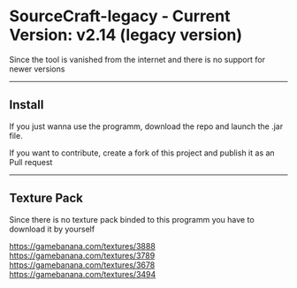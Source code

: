 # SourceCraft-legacy - Current Version: v2.14 (legacy version)
Since the tool is vanished from the internet and there is no support for newer versions

---

## Install

If you just wanna use the programm, download the repo and launch the .jar file.

If you want to contribute, create a fork of this project and publish it as an Pull request

---

## Texture Pack

Since there is no texture pack binded to this programm you have to download it by yourself

https://gamebanana.com/textures/3888
https://gamebanana.com/textures/3789
https://gamebanana.com/textures/3678
https://gamebanana.com/textures/3494
